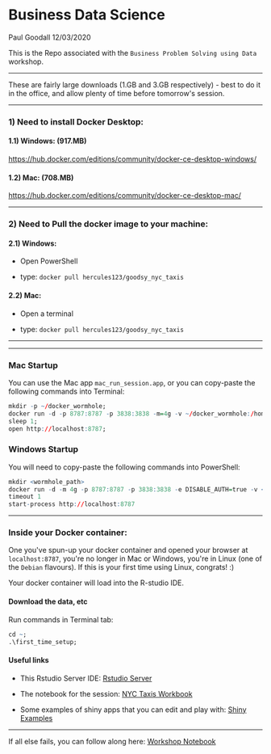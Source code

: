 Business Data Science
================
Paul Goodall
12/03/2020

This is the Repo associated with the `Business Problem Solving using Data` workshop.

------------------------------------------------------------------------

These are fairly large downloads (1.GB and 3.GB respectively) - best to do it in the office, and allow plenty of time before tomorrow's session.

------------------------------------------------------------------------

### 1) Need to install Docker Desktop:

#### 1.1) Windows: (917.MB)

<https://hub.docker.com/editions/community/docker-ce-desktop-windows/>

#### 1.2) Mac: (708.MB)

<https://hub.docker.com/editions/community/docker-ce-desktop-mac/>

------------------------------------------------------------------------

### 2) Need to Pull the docker image to your machine:

#### 2.1) Windows:

-   Open PowerShell

-   type: `docker pull hercules123/goodsy_nyc_taxis`

#### 2.2) Mac:

-   Open a terminal

-   type: `docker pull hercules123/goodsy_nyc_taxis`

------------------------------------------------------------------------

------------------------------------------------------------------------

### Mac Startup

You can use the Mac app `mac_run_session.app`, or you can copy-paste the following commands into Terminal:

``` r
mkdir -p ~/docker_wormhole;
docker run -d -p 8787:8787 -p 3838:3838 -m=4g -v ~/docker_wormhole:/home/rstudio/docker_wormhole -e DISABLE_AUTH=true hercules123/goodsy_nyc_taxis;
sleep 1;
open http://localhost:8787;
```

### Windows Startup

You will need to copy-paste the following commands into PowerShell:

``` r
mkdir <wormhole_path>
docker run -d -m 4g -p 8787:8787 -p 3838:3838 -e DISABLE_AUTH=true -v <wormhole_path>:/home/rstudio/docker_wormhole hercules123/goodsy_nyc_taxis
timeout 1
start-process http://localhost:8787
```

------------------------------------------------------------------------

### Inside your Docker container:

One you've spun-up your docker container and opened your browser at `localhost:8787`, you're no longer in Mac or Windows, you're in Linux (one of the `Debian` flavours). If this is your first time using Linux, congrats! :)

Your docker container will load into the R-studio IDE.

#### Download the data, etc

Run commands in Terminal tab:

``` r
cd ~;
.\first_time_setup;
```

#### Useful links

-   This Rstudio Server IDE: <a href="http://localhost:8787" target="_blank">Rstudio Server</a>

-   The notebook for the session: <a href="http://localhost:3838/nyc_taxi_notebook/" target="_blank">NYC Taxis Workbook</a>

-   Some examples of shiny apps that you can edit and play with: <a href="http://localhost:3838/examples/" target="_blank">Shiny Examples</a>

------------------------------------------------------------------------

If all else fails, you can follow along here: <a href="https://pg-readify.github.io/nyc_taxi_webpage/" target="_blank">Workshop Notebook</a>
